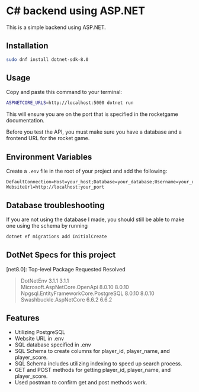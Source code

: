 # C# backend using ASP.NET
This is a simple backend using ASP.NET.

## Installation
```sh
sudo dnf install dotnet-sdk-8.0
```

## Usage 
Copy and paste this command to your terminal:
```sh
ASPNETCORE_URLS=http://localhost:5000 dotnet run
```
This will ensure you are on the port that is specified in the rocketgame documentation. 

Before you test the API, you must make sure you have a database and a frontend URL for the rocket game.

## Environment Variables
Create a `.env` file in the root of your project and add the following:

```properties
DefaultConnection=Host=your_host;Database=your_database;Username=your_username;Password=your_password;sslmode=require
WebsiteUrl=http://localhost:your_port
```
## Database troubleshooting
If you are not using the database I made, you should still be able to make one using the schema by running 
```bash 
dotnet ef migrations add InitialCreate
```

## DotNet Specs for this project
   [net8.0]: 
   Top-level Package                            Requested   Resolved
   > DotNetEnv                                  3.1.1       3.1.1   
   > Microsoft.AspNetCore.OpenApi               8.0.10      8.0.10  
   > Npgsql.EntityFrameworkCore.PostgreSQL      8.0.10      8.0.10  
   > Swashbuckle.AspNetCore                     6.6.2       6.6.2   

## Features
- Utilizing PostgreSQL 
- Website URL in .env
- SQL database specified in .env
- SQL Schema to create columns for player_id, player_name, and player_score.
- SQL Schema includes utilizing indexing to speed up search process. 
- GET and POST methods for getting player_id, player_name, and player_score.
- Used postman to confirm get and post methods work.